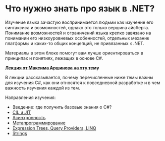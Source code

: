 # Что нужно знать про язык в .NET?

Изучение языка зачастую воспринимается людьми как изучение его синтаксиса и возможностей, однако это только вершина айсберга. Понимание возможностей и ограничений языка крепко завязано на понимании его низкоуровневых особенностей, отдельных механик платформы и каких-то общих концепций, не привязанных к .NET.

Материалы в этом блоке помогут вам лучше ориентироваться в принципах и понятиях, лежащих в основе C#. 

**[Лекция от Максима Аршинова на эту тему](https://www.youtube.com/watch?v=68Dh-rd7uAs)**

В лекции рассказывается, почему перечисленные ниже темы важны для изучения C#, как они относятся к повседневной разработке и в чем важность изучения каждой из тем.

Направления изучения:
- Введение: где получить базовые знания о C#?
- [CIL и JIT](cil_jit.md)
- [Асинхронность](async.md)
- [Метапрограммирование](metaprogramming.md)
- [Expression Trees, Query Providers, LINQ](linq.md)
- [Strings](strings.md)
